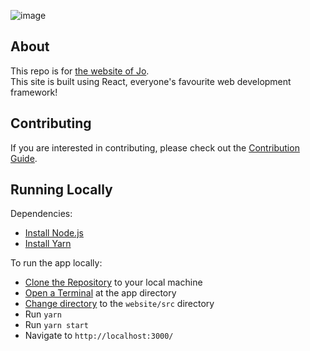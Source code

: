 ![image](https://user-images.githubusercontent.com/53957795/147169237-fc6b2658-7d7f-4d02-b75e-dcf06f5e6b93.png)

## About

This repo is for [the website of Jo](https://smile101603.vercel).  
This site is built using React, everyone's favourite web development framework!

## Contributing

If you are interested in contributing, please check out the [Contribution Guide](https://github.com/smile101603/Personal-Website/blob/master/.github/CONTRIBUTING.md).

## Running Locally

Dependencies:

- [Install Node.js](https://nodejs.org/en/download/)
- [Install Yarn](https://classic.yarnpkg.com/en/docs/install/)

To run the app locally:

- [Clone the Repository](https://www.google.com/search?q=how+to+clone+a+repository+from+github) to your local machine
- [Open a Terminal](https://www.google.com/search?q=how+to+open+a+terminal+in+a+directory&oq=how+to+open+a+terminal+in+a+directory) at the app directory
- [Change directory](https://www.google.com/search?q=how+to+cd+to+a+directory&oq=how+to+cd+to+a+directory) to the `website/src` directory
- Run `yarn`
- Run `yarn start`
- Navigate to `http://localhost:3000/`
